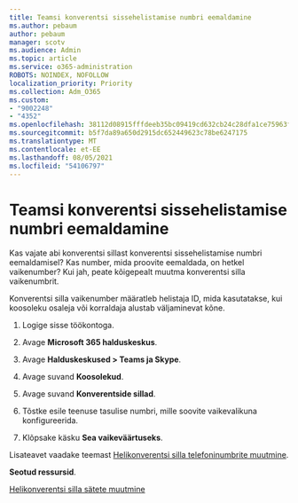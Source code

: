 ```yaml
---
title: Teamsi konverentsi sissehelistamise numbri eemaldamine
ms.author: pebaum
author: pebaum
manager: scotv
ms.audience: Admin
ms.topic: article
ms.service: o365-administration
ROBOTS: NOINDEX, NOFOLLOW
localization_priority: Priority
ms.collection: Adm_O365
ms.custom:
- "9002248"
- "4352"
ms.openlocfilehash: 38112d08915fffdeeb35bc09419cd632cb24c28dfa1ce75963f0217fc274d67e
ms.sourcegitcommit: b5f7da89a650d2915dc652449623c78be6247175
ms.translationtype: MT
ms.contentlocale: et-EE
ms.lasthandoff: 08/05/2021
ms.locfileid: "54106797"
---
```

# <a name="teams-dial-in-conferencing-number-removal"></a>Teamsi konverentsi sissehelistamise numbri eemaldamine

Kas vajate abi konverentsi sillast konverentsi sissehelistamise numbri eemaldamisel? Kas number, mida proovite eemaldada, on hetkel vaikenumber? Kui jah, peate kõigepealt muutma konverentsi silla vaikenumbrit.

Konverentsi silla vaikenumber määratleb helistaja ID, mida kasutatakse, kui koosoleku osaleja või korraldaja alustab väljaminevat kõne.

1. Logige sisse töökontoga.

2. Avage **Microsoft 365 halduskeskus**.

3. Avage **Halduskeskused > Teams ja Skype**.

4. Avage suvand **Koosolekud**.

5. Avage suvand **Konverentside sillad**.

6. Tõstke esile teenuse tasulise numbri, mille soovite vaikevalikuna konfigureerida.

7. Klõpsake käsku **Sea vaikeväärtuseks**.

Lisateavet vaadake teemast [Helikonverentsi silla telefoninumbrite muutmine](https://docs.microsoft.com/microsoftteams/change-the-phone-numbers-on-your-audio-conferencing-bridge).

**Seotud ressursid**.

[Helikonverentsi silla sätete muutmine](https://docs.microsoft.com/microsoftteams/change-the-settings-for-an-audio-conferencing-bridge)
